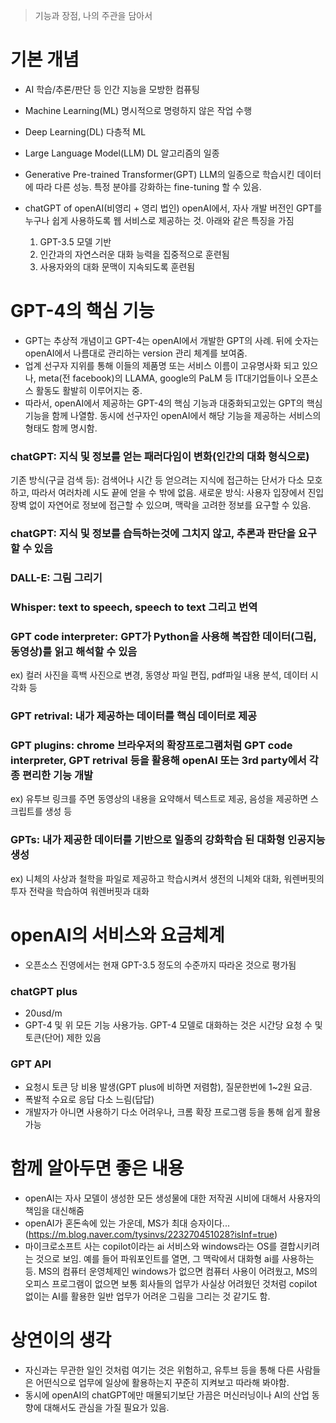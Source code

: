 > 기능과 장점, 나의 주관을 담아서

# 기본 개념

- AI
  학습/추론/판단 등 인간 지능을 모방한 컴퓨팅
 
- Machine Learning(ML)
  명시적으로 명령하지 않은 작업 수행
 
- Deep Learning(DL)
  다층적 ML
 
- Large Language Model(LLM)
  DL 알고리즘의 일종
  
- Generative Pre-trained Transformer(GPT)
  LLM의 일종으로 학습시킨 데이터에 따라 다른 성능. 특정 분야를 강화하는 fine-tuning 할 수 있음.

- chatGPT of openAI(비영리 + 영리 법인)
  openAI에서, 자사 개발 버전인 GPT를 누구나 쉽게 사용하도록 웹 서비스로 제공하는 것. 아래와 같은 특징을 가짐
 
  1. GPT-3.5 모델 기반
  2. 인간과의 자연스러운 대화 능력을 집중적으로 훈련됨
  3. 사용자와의 대화 문맥이 지속되도록 훈련됨

# GPT-4의 핵심 기능

  * GPT는 추상적 개념이고 GPT-4는 openAI에서 개발한 GPT의 사례. 뒤에 숫자는 openAI에서 나름대로 관리하는 version 관리 체계를 보여줌.
  * 업계 선구자 지위를 통해 이들의 제품명 또는 서비스 이름이 고유명사화 되고 있으나, meta(전 facebook)의 LLAMA, google의 PaLM 등 IT대기업들이나 오픈소스 활동도 활발히 이루어지는 중.
  * 따라서, openAI에서 제공하는 GPT-4의 핵심 기능과 대중화되고있는 GPT의 핵심 기능을 함께 나열함. 동시에 선구자인 openAI에서 해당 기능을 제공하는 서비스의 형태도 함께 명시함.

### chatGPT: 지식 및 정보를 얻는 패러다임이 변화(인간의 대화 형식으로)

  기존 방식(구글 검색 등): 검색어나 시간 등 얻으려는 지식에 접근하는 단서가 다소 모호하고, 따라서 여러차례 시도 끝에 얻을 수 밖에 없음.
  새로운 방식: 사용자 입장에서 진입장벽 없이 자연어로 정보에 접근할 수 있으며, 맥락을 고려한 정보를 요구할 수 있음.
 
### chatGPT: 지식 및 정보를 습득하는것에 그치지 않고, 추론과 판단을 요구할 수 있음

### DALL-E: 그림 그리기

### Whisper: text to speech, speech to text 그리고 번역
 
### GPT code interpreter: GPT가 Python을 사용해 복잡한 데이터(그림, 동영상)를 읽고 해석할 수 있음

  ex) 컬러 사진을 흑백 사진으로 변경, 동영상 파일 편집, pdf파일 내용 분석, 데이터 시각화 등

### GPT retrival: 내가 제공하는 데이터를 핵심 데이터로 제공

### GPT plugins: chrome 브라우저의 확장프로그램처럼 GPT code interpreter, GPT retrival 등을 활용해 openAI 또는 3rd party에서 각종 편리한 기능 개발

  ex) 유투브 링크를 주면 동영상의 내용을 요약해서 텍스트로 제공, 음성을 제공하면 스크립트를 생성 등
  
### GPTs: 내가 제공한 데이터를 기반으로 일종의 강화학습 된 대화형 인공지능 생성
   
  ex) 니체의 사상과 철학을 파일로 제공하고 학습시켜서 생전의 니체와 대화, 워렌버핏의 투자 전략을 학습하여 워렌버핏과 대화
  
  
# openAI의 서비스와 요금체계

  * 오픈소스 진영에서는 현재 GPT-3.5 정도의 수준까지 따라온 것으로 평가됨

### chatGPT plus

  - 20usd/m
  - GPT-4 및 위 모든 기능 사용가능. GPT-4 모델로 대화하는 것은 시간당 요청 수 및 토큰(단어) 제한 있음
  
### GPT API

  - 요청시 토큰 당 비용 발생(GPT plus에 비하면 저렴함), 질문한번에 1~2원 요금.
  - 폭발적 수요로 응답 다소 느림(답답)
  - 개발자가 아니면 사용하기 다소 어려우나, 크롬 확장 프로그램 등을 통해 쉽게 활용 가능


# 함께 알아두면 좋은 내용

  - openAI는 자사 모델이 생성한 모든 생성물에 대한 저작권 시비에 대해서 사용자의 책임을 대신해줌
  - openAI가 혼돈속에 있는 가운데, MS가 최대 승자이다...(https://m.blog.naver.com/tysinvs/223270451028?isInf=true)
  - 마이크로소프트 사는 copilot이라는 ai 서비스와 windows라는 OS를 결합시키려는 것으로 보임. 예를 들어 파워포인트를 열면, 그 맥락에서 대화형 ai를 사용하는 등. MS의 컴퓨터 운영체제인 windows가 없으면 컴퓨터 사용이 어려웠고, MS의 오피스 프로그램이 없으면 보통 회사들의 업무가 사실상 어려웠던 것처럼 copilot 없이는 AI를 활용한 일반 업무가 어려운 그림을 그리는 것 같기도 함.

# 상연이의 생각

  - 자신과는 무관한 일인 것처럼 여기는 것은 위험하고, 유투브 등을 통해 다른 사람들은 어떤식으로 업무에 일상에 활용하는지 꾸준히 지켜보고 따라해 봐야함.
  - 동시에 openAI의 chatGPT에만 매몰되기보단 가끔은 머신러닝이나 AI의 산업 동향에 대해서도 관심을 가질 필요가 있음.
